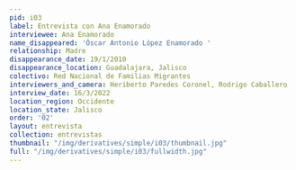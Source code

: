 ```yaml
---
pid: i03
label: Entrevista con Ana Enamorado
interviewee: Ana Enamorado
name_disappeared: 'Óscar Antonio López Enamorado '
relationship: Madre
disappearance_date: 19/1/2010
disappearance_location: Guadalajara, Jalisco
colectivo: Red Nacional de Familias Migrantes
interviewers_and_camera: Heriberto Paredes Coronel, Rodrigo Caballero
interview_date: 16/3/2022
location_region: Occidente
location_state: Jalisco
order: '02'
layout: entrevista
collection: entrevistas
thumbnail: "/img/derivatives/simple/i03/thumbnail.jpg"
full: "/img/derivatives/simple/i03/fullwidth.jpg"
---
```

